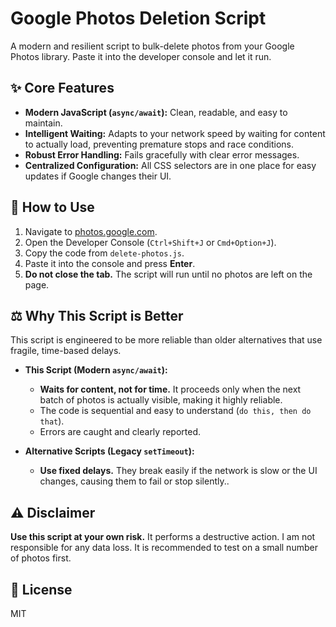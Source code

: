 # Google Photos Deletion Script

A modern and resilient script to bulk-delete photos from your Google Photos library. Paste it into the developer console and let it run.

## ✨ Core Features

*   **Modern JavaScript (`async/await`):** Clean, readable, and easy to maintain.
*   **Intelligent Waiting:** Adapts to your network speed by waiting for content to actually load, preventing premature stops and race conditions.
*   **Robust Error Handling:** Fails gracefully with clear error messages.
*   **Centralized Configuration:** All CSS selectors are in one place for easy updates if Google changes their UI.

## 🚀 How to Use

1.  Navigate to [photos.google.com](https://photos.google.com).
2.  Open the Developer Console (`Ctrl+Shift+J` or `Cmd+Option+J`).
3.  Copy the code from `delete-photos.js`.
4.  Paste it into the console and press **Enter**.
5.  **Do not close the tab.** The script will run until no photos are left on the page.

## ⚖️ Why This Script is Better

This script is engineered to be more reliable than older alternatives that use fragile, time-based delays.

*   **This Script (Modern `async/await`):**
    *   **Waits for content, not for time.** It proceeds only when the next batch of photos is actually visible, making it highly reliable.
    *   The code is sequential and easy to understand (`do this, then do that`).
    *   Errors are caught and clearly reported.

*   **Alternative Scripts (Legacy `setTimeout`):**
    *   **Use fixed delays.** They break easily if the network is slow or the UI changes, causing them to fail or stop silently..

## ⚠️ Disclaimer

**Use this script at your own risk.** It performs a destructive action. I am not responsible for any data loss. It is recommended to test on a small number of photos first.

## 📄 License

MIT
